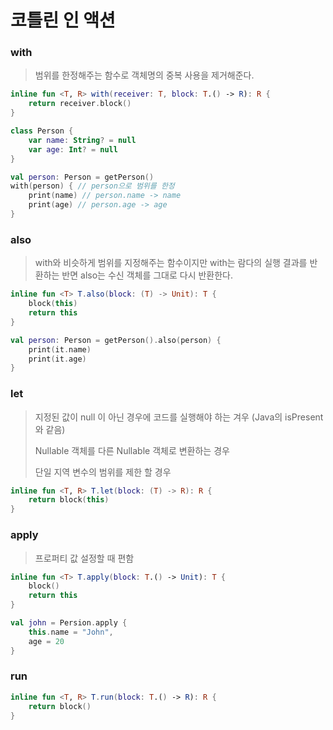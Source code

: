 # 코틀린 인 액션

### with

> 범위를 한정해주는 함수로 객체명의 중복 사용을 제거해준다.

```kotlin
inline fun <T, R> with(receiver: T, block: T.() -> R): R {
    return receiver.block()
}
```

```kotlin
class Person {
    var name: String? = null
    var age: Int? = null
}

val person: Person = getPerson()
with(person) { // person으로 범위를 한정
    print(name) // person.name -> name
    print(age) // person.age -> age
}
```



### also

> with와 비슷하게 범위를 지정해주는 함수이지만 with는 람다의 실행 결과를 반환하는 반면 also는 수신 객체를 그대로 다시 반환한다.

```kotlin
inline fun <T> T.also(block: (T) -> Unit): T {
    block(this)
    return this
}
```

```kotlin
val person: Person = getPerson().also(person) {
    print(it.name) 
    print(it.age)
}
```





### let

> 지정된 값이 null 이 아닌 경우에 코드를 실행해야 하는 겨우 (Java의 isPresent와 같음)<br/>
>
> Nullable 객체를 다른 Nullable 객체로 변환하는 경우
>
> 단일 지역 변수의 범위를 제한 할 경우

```kotlin
inline fun <T, R> T.let(block: (T) -> R): R {
    return block(this)
}
```



### apply

> 프로퍼티 값 설정할 때 편함

```kotlin
inline fun <T> T.apply(block: T.() -> Unit): T {
    block()
    return this
}
```

```kotlin
val john = Persion.apply {
  	this.name = "John",
  	age = 20
}
```



### run

```kotlin
inline fun <T, R> T.run(block: T.() -> R): R {
    return block()
}
```

